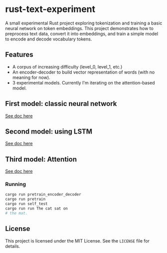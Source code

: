 # rust-text-experiment

A small experimental Rust project exploring tokenization and training a basic neural network on token embeddings. This project demonstrates how to preprocess text data, convert it into embeddings, and train a simple model to encode and decode vocabulary tokens.

## Features

- A corpus of increasing difficulty (level_0, level_1, etc.)
- An encoder-decoder to build vector representation of words (with no meaning for now).
- 3 experimental models. Currently I'm iterating on the attention-based model.

## First model: classic neural network

[See doc here](./docs/simple_predictor.md)

## Second model: using LSTM

[See doc here](./docs/lstm_predictor.md)


## Third model: Attention

[See doc here](./docs/attention_predictor.md)

### Running

```bash
cargo run pretrain_encoder_decoder
cargo run pretrain
cargo run self_test
cargo run run The cat sat on
# the mat.
```

## License

This project is licensed under the MIT License. See the `LICENSE` file for details.
